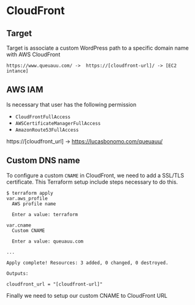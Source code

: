 # CloudFront 


## Target 

Target is associate a custom WordPress path to a specific domain name with AWS CloudFront

```
https://www.queuauu.com/ ->  https://[cloudfront-url]/ -> [EC2 intance]
```

## AWS IAM

Is necessary that user has the following permission 
 - `CloudFrontFullAccess`
 - `AWSCertificateManagerFullAccess`
 - `AmazonRoute53FullAccess`  


https://[cloudfront_url] -> https://lucasbonomo.com/queuauu/

## Custom DNS name

To configure a custom `CNAME` in CloudFront, we need to add a SSL/TLS certificate. This Terraform setup include steps necessary to do this.


```
$ terraform apply
var.aws_profile
  AWS profile name

  Enter a value: terraform 

var.cname
  Custom CNAME

  Enter a value: queuauu.com

...

Apply complete! Resources: 3 added, 0 changed, 0 destroyed.

Outputs:

cloudfront_url = "[cloudfront-url]"
```

Finally we need to setup our custom CNAME to CloudFront URL